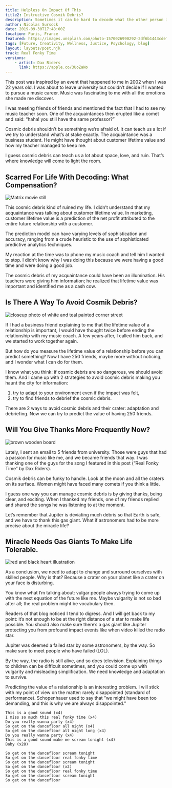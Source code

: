 ```yaml
---
title: Helpless On Impact Of This 
title2: Instructive Cosmik Debris?
description: Sometimes it can be hard to decode what the other person is saying. Time will tell if you're going to fall or get up after facing that rock.
author: Nicolas Sursock
date: 2019-09-30T17:48:00Z
location: Paris, France
featured: https://images.unsplash.com/photo-1570026990292-2df6b1443cde?ixlib=rb-4.0.3&ixid=MnwxMjA3fDB8MHxwaG90by1wYWdlfHx8fGVufDB8fHx8&auto=format&fit=crop
tags: [Future, Creativity, Wellness, Justice, Psychology, blog]
layout: layouts/post.njk
track: Real Fonky Time
versions:
    - artist: Dax Riders
      link: https://apple.co/3UoZaNo
---
```


This post was inspired by an event that happened to me in 2002 when I was 22 years old. I was about to leave university but couldn’t decide if I wanted to pursue a music career. Music was fascinating to me with all the emotions she made me discover.

I was meeting friends of friends and mentioned the fact that I had to see my music teacher soon. One of the acquaintances then erupted like a comet and said: “haha! you still have the same professor?”

Cosmic debris shouldn’t be something we’re afraid of. It can teach us a lot if we try to understand what’s at stake exactly. The acquaintance was a business student. He might have thought about customer lifetime value and how my teacher managed to keep me.

I guess cosmic debris can teach us a lot about space, love, and ruin. That’s where knowledge will come to light the room.

## Scarred For Life With Decoding: What Compensation?

<aside class="md:-mr-56 md:float-right w-full md:w-2/3 md:px-8">
  <img x-intersect.once.ratio-0="$el.src = $el.dataset.src" class="rounded-lg" alt="Matrix movie still" data-src="https://images.unsplash.com/photo-1526374965328-7f61d4dc18c5?ixlib=rb-4.0.3&ixid=MnwxMjA3fDB8MHxwaG90by1wYWdlfHx8fGVufDB8fHx8&auto=format&fit=crop&q=80&w=800&h=600">
</aside>

This cosmic debris kind of ruined my life. I didn’t understand that my acquaintance was talking about customer lifetime value. In marketing, customer lifetime value is a prediction of the net profit attributed to the entire future relationship with a customer.

The prediction model can have varying levels of sophistication and accuracy, ranging from a crude heuristic to the use of sophisticated predictive analytics techniques.

My reaction at the time was to phone my music coach and tell him I wanted to stop. I didn’t know why I was doing this because we were having a good time and were doing a good job.

The cosmic debris of my acquaintance could have been an illumination. His teachers were giving him information; he realized that lifetime value was important and identified me as a cash cow.

## Is There A Way To Avoid Cosmik Debris?

<aside class="md:-ml-56 md:float-left w-full md:w-2/3 md:px-8">
  <img x-intersect.once.ratio-0="$el.src = $el.dataset.src" class="rounded-lg" alt="closeup photo of white and teal painted corner street" data-src="https://images.unsplash.com/photo-1531053769896-9222ad8972b0?ixlib=rb-4.0.3&ixid=MnwxMjA3fDB8MHxwaG90by1wYWdlfHx8fGVufDB8fHx8&auto=format&fit=crop&q=80&w=800&h=600">
</aside>

If I had a business friend explaining to me that the lifetime value of a relationship is important, I would have thought twice before ending the relationship with my music coach. A few years after, I called him back, and we started to work together again.

But how do you measure the lifetime value of a relationship before you can predict something? Now I have 250 friends, maybe more without noticing, and I wonder what I can do for them.

I know what you think: if cosmic debris are so dangerous, we should avoid them. And I came up with 2 strategies to avoid cosmic debris making you haunt the city for information:
 1. try to adapt to your environment even if the impact was felt,
 2. try to find friends to debrief the cosmic debris.

There are 2 ways to avoid cosmic debris and their crater: adaptation and debriefing. Now we can try to predict the value of having 250 friends.

## Will You Give Thanks More Frequently Now?

<aside class="md:-mr-56 md:float-right w-full md:w-2/3 md:px-8">
  <img x-intersect.once.ratio-0="$el.src = $el.dataset.src" class="rounded-lg" alt="brown wooden board" data-src="https://images.unsplash.com/photo-1510194638421-92f54ce46444?ixlib=rb-4.0.3&ixid=MnwxMjA3fDB8MHxwaG90by1wYWdlfHx8fGVufDB8fHx8&auto=format&fit=crop&q=80&w=800&h=600">
</aside>

Lately, I sent an email to 5 friends from university. Those were guys that had a passion for music like me, and we became friends that way. I was thanking one of the guys for the song I featured in this post (“Real Fonky Time” by Dax Riders).

Cosmik debris can be funky to handle. Look at the moon and all the craters on its surface. Women might have faced many comets if you think a little.

I guess one way you can manage cosmic debris is by giving thanks, being clear, and exciting. When I thanked my friends, one of my friends replied and shared the songs he was listening to at the moment.

Let’s remember that Jupiter is deviating much debris so that Earth is safe, and we have to thank this gas giant. What if astronomers had to be more precise about the miracle life?

## Miracle Needs Gas Giants To Make Life Tolerable.

<aside class="md:-ml-56 md:float-left w-full md:w-2/3 md:px-8">
  <img x-intersect.once.ratio-0="$el.src = $el.dataset.src" class="rounded-lg" alt="red and black heart illustration" data-src="https://images.unsplash.com/photo-1610208206904-155f1086a604?ixlib=rb-4.0.3&ixid=MnwxMjA3fDB8MHxwaG90by1wYWdlfHx8fGVufDB8fHx8&auto=format&fit=crop&q=80&w=800&h=600">
</aside>

As a conclusion, we need to adapt to change and surround ourselves with skilled people. Why is that? Because a crater on your planet like a crater on your face is disturbing.

You know what I’m talking about: vulgar people always trying to come up with the next equation of the future like me. Maybe vulgarity is not so bad after all; the real problem might be vocabulary then.

Readers of that blog noticed I tend to digress. And I will get back to my point: it’s not enough to be at the right distance of a star to make life possible. You should also make sure there’s a gas giant like Jupiter protecting you from profound impact events like when video killed the radio star.

Jupiter was deemed a failed star by some astronomers, by the way. So make sure to meet people who have failed (LOL).

By the way, the radio is still alive, and so does television. Explaining things to children can be difficult sometimes, and you could come up with vulgarity and misleading simplification. We need knowledge and adaptation to survive.

Predicting the value of a relationship is an interesting problem. I will stick with my point of view on the matter: rarely disappointed (standard of performance). Schopenhauer used to say that “we might have been too demanding, and this is why we are always disappointed.”

```
This is a good sound (x4)
I miss so much this real fonky time (x4)
Do you really wanna party (x4)
So get on the dancefloor all night (x4)
So get on the dancefloor all night long (x4)
Do you really wanna party (x4)
This is a good sound make me scream tonight (x4)
Baby (x28)

So get on the dancefloor scream tonight
So get on the dancefloor real fonky time
So get on the dancefloor scream tonight
So get on the dancefloor (x2)
So get on the dancefloor real fonky time
So get on the dancefloor scream tonight
So get on the dancefloor
```
